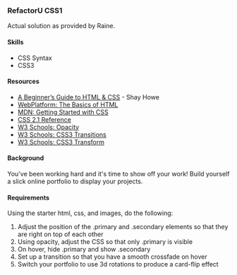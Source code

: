 ### RefactorU CSS1

Actual solution as provided by Raine.

#### Skills
* CSS Syntax
* CSS3

#### Resources
* [A Beginner’s Guide to HTML & CSS](http://learn.shayhowe.com/html-css/) - Shay Howe
* [WebPlatform: The Basics of HTML](http://docs.webplatform.org/wiki/guides/the_basics_of_html)
* [MDN: Getting Started with CSS](https://developer.mozilla.org/en-US/docs/Web/Guide/CSS/Getting_started?redirectlocale=en-US&redirectslug=CSS%2FGetting_Started)
* [CSS 2.1 Reference](http://culturedcode.com/css/reference.html)
* [W3 Schools: Opacity](http://www.w3schools.com/css/css_image_transparency.asp)
* [W3 Schools: CSS3 Transitions](http://www.w3schools.com/css3/css3_transitions.asp)
* [W3 Schools: CSS3 Transform](http://www.w3schools.com/cssref/css3_pr_transform.asp)

#### Background
You've been working hard and it's time to show off your work! Build yourself a slick online portfolio to display your projects.

#### Requirements
Using the starter html, css, and images, do the following:

1. Adjust the position of the .primary and .secondary elements so that they are right on top of each other
2. Using opacity, adjust the CSS so that only .primary is visible
3. On hover, hide .primary and show .secondary
4. Set up a transition so that you have a smooth crossfade on hover
5. Switch your portfolio to use 3d rotations to produce a card-flip effect
